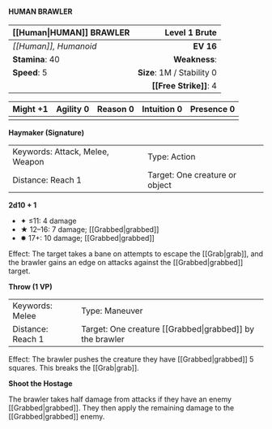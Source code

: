 #### HUMAN BRAWLER

| [[Human\|HUMAN]] BRAWLER |          **Level 1 Brute** |
| :----------------------- | -------------------------: |
| *[[Human]], Humanoid*    |                  **EV 16** |
| **Stamina**: 40          |              **Weakness**: |
| **Speed**: 5             | **Size**: 1M / Stability 0 |
|                          |     **[[Free Strike]]**: 4 |

| **Might** +1 | **Agility** 0 | **Reason** 0 | **Intuition** 0 | **Presence** 0 |
| ------------ | ------------- | ------------ | --------------- | -------------- |
|              |               |              |                 |                |

**Haymaker (Signature)**

|                                 |                                |
| :------------------------------ | :----------------------------- |
| Keywords: Attack, Melee, Weapon | Type: Action                   |
| Distance: Reach 1               | Target: One creature or object |

**2d10 + 1**

- ✦ ≤11: 4 damage
- ★ 12–16: 7 damage; [[Grabbed|grabbed]]
- ✸ 17+: 10 damage; [[Grabbed|grabbed]]

Effect: The target takes a bane on attempts to escape the [[Grab|grab]], and the brawler gains an edge on attacks against the [[Grabbed|grabbed]] target.

**Throw (1 VP)**

|                   |                                                          |
| :---------------- | :------------------------------------------------------- |
| Keywords: Melee   | Type: Maneuver                                           |
| Distance: Reach 1 | Target: One creature [[Grabbed\|grabbed]] by the brawler |

Effect: The brawler pushes the creature they have [[Grabbed|grabbed]] 5 squares. This breaks the [[Grab|grab]].

**Shoot the Hostage**

The brawler takes half damage from attacks if they have an enemy [[Grabbed|grabbed]]. They then apply the remaining damage to the [[Grabbed|grabbed]] enemy.
